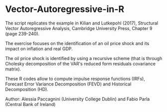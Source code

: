 # Vector-Autoregressive-in-R


The script replicates the example in Kilian and Lutkepohl (2017), Structural Vector Autoregressive
Analysis, Cambridge University Press, Chapter 9 (page 239-240).

The exercise focuses on the identification of an oil price shock and its impact on inflation and 
real GDP. 

The oil price shock is identified by using a recursive scheme (that is through Cholesky
decomposition of the VAR's reduced form residuals covariance matrix).

These R codes allow to compute impulse response functions (IRFs), Forecast Error Variance 
Decomposition (FEVD) and Historical Decomposition (HD).

Author: Alessia Paccagnini (University College Dublin) and Fabio Parla (Central Bank of Ireland)

